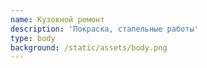 ```yaml
---
name: Кузовной ремонт
description: 'Покраска, стапельные работы'
type: body
background: /static/assets/body.png
---
```


